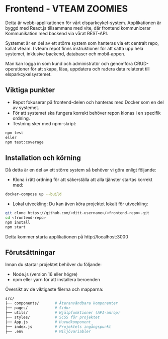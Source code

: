 # Frontend - VTEAM ZOOMIES

Detta är webb-applikationen för vårt elsparkcykel-system. Applikationen är byggd med React.js tillsammans med vite, där frontend kommunicerar Kommunikation med backend via vårat REST-API.

Systemet är en del av ett större system som hanteras via ett centralt repo, kallat vteam. I vteam repot finns instruktioner för att sätta upp hela systemet, inklusive backend, databaser och mobil-appen.

Man kan logga in som kund och administratör och genomföra CRUD-operationer för att skapa, läsa, uppdatera och radera data relaterat till elsparkcykelsystemet.

## Viktiga punkter
- Repot fokuserar på frontend-delen och hanteras med Docker som en del av systemet.
- För att systemet ska fungera korrekt behöver repon klonas i en specifik ordning.
- Testning sker med npm-skript:
```bash
npm test
eller
npm test:coverage
```
## Installation och körning
Då detta är en del av ett större system så behöver vi göra enligt följande:
- Klona i rätt ordning för att säkerställa att alla tjänster startas korrekt med:
```bash
docker-compose up --build
```
- Lokal utveckling:
Du kan även köra projektet lokalt för utveckling:
```bash
git clone https://github.com/<ditt-username>/<frontend-repo>.git
cd <frontend-repo>
npm install
npm start
```
Detta kommer starta applikationen på http://localhost:3000






## Förutsättningar

Innan du startar projektet behöver du följande:
- Node.js (version 16 eller högre)
- npm eller yarn för att installera beroenden




Översikt av de viktigaste filerna och mapparna:
```bash
src/
├── components/       # Återanvändbara komponenter
├── pages/            # Sidor
├── utils/            # Hjälpfunktioner (API-anrop)
├── styles/           # SCSS för projektet
├── App.js            # Huvudkomponent
├── index.js          # Projektets ingångspunkt
├── .env              # Miljövariabler
```
